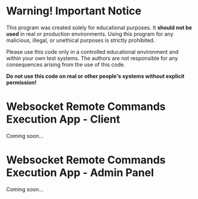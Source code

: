 # Warning! Important Notice

This program was created solely for educational purposes. It **should not be used** in real or production environments. Using this program for any malicious, illegal, or unethical purposes is strictly prohibited.

Please use this code only in a controlled educational environment and within your own test systems. The authors are not responsible for any consequences arising from the use of this code.

**Do not use this code on real or other people's systems without explicit permission!**


# Websocket Remote Commands Execution App - Client

Coming soon...

# Websocket Remote Commands Execution App - Admin Panel

Coming soon...

